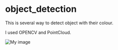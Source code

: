 # object_detection

This is several way to detect object with their colour. 

I used OPENCV and PointCloud.

![My image](HugoRomat.github.com/object_detection/OPENCV.jpg)
